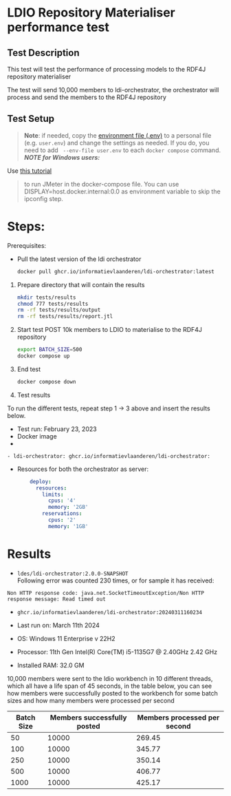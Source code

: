# LDIO Repository Materialiser performance test

## Test Description

This test will test the performance of processing models to the RDF4J repository materialiser

The test will send 10,000 members to ldi-orchestrator, the orchestrator will process and send the members to the RDF4J
repository

## Test Setup

> **Note**: if needed, copy the [environment file (.env)](./.env) to a personal file (e.g. `user.env`) and change the
> settings as needed. If you do, you need to add ` --env-file user.env` to each `docker compose` command.
> **_NOTE for Windows users:_**
>
Use [this tutorial](https://medium.com/@potatowagon/how-to-use-gui-apps-in-linux-docker-container-from-windows-host-485d3e1c64a3)
> to run JMeter in the docker-compose file.
> You can use DISPLAY=host.docker.internal:0.0 as environment variable to skip the ipconfig step.

# Steps:

Prerequisites:

- Pull the latest version of the ldi orchestrator

    ```bash
    docker pull ghcr.io/informatievlaanderen/ldi-orchestrator:latest
    ```

1. Prepare directory that will contain the results
    ```bash
    mkdir tests/results
    chmod 777 tests/results
    rm -rf tests/results/output
    rm -rf tests/results/report.jtl
    ```

2. Start test
   POST 10k members to LDIO to materialise to the RDF4J repository
    ```bash
    export BATCH_SIZE=500
    docker compose up 
    ```

3. End test
    ```bash
    docker compose down
    ```

4. Test results

To run the different tests, repeat step 1 -> 3 above and insert the results below.

- Test run:       February 23, 2023
- Docker image
-

[//]: # (TODO add correct image tag)

    - ldi-orchestrator: ghcr.io/informatievlaanderen/ldi-orchestrator: 

- Resources for both the orchestrator as server:
    ```yaml
        deploy:
          resources:
            limits:
              cpus: '4'
              memory: '2GB'
            reservations:
              cpus: '2'
              memory: '1GB'
    ```

# Results

- `ldes/ldi-orchestrator:2.0.0-SNAPSHOT` \
  Following error was counted 230 times, or for sample it has received:

```text
Non HTTP response code: java.net.SocketTimeoutException/Non HTTP response message: Read timed out
```

- `ghcr.io/informatievlaanderen/ldi-orchestrator:20240311160234`

- Last run on: March 11th 2024
- OS: Windows 11 Enterprise v 22H2
- Processor: 11th Gen Intel(R) Core(TM) i5-1135G7 @ 2.40GHz   2.42 GHz
- Installed RAM: 32.0 GM

10,000 members were sent to the ldio workbench in 10 different threads, which all have a life span of 45 seconds, in the
table below, you can see how members were successfully posted to the workbench for some batch sizes and how many members
were processed per second

| Batch Size | Members successfully posted | Members processed per second |   
|------------|-----------------------------|------------------------------|
| 50         | 10000                       | 269.45                       |  
| 100        | 10000                       | 345.77                       |  
| 250        | 10000                       | 350.14                       |  
| 500        | 10000                       | 406.77                       |  
| 1000       | 10000                       | 425.17                       |